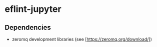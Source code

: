 # eflint-jupyter


## Dependencies
- zeromq development libraries (see [https://zeromq.org/download/])